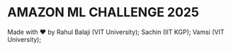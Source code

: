 # AMAZON ML CHALLENGE 2025 



Made with ❤️ by Rahul Balaji (VIT University); Sachin (IIT KGP); Vamsi (VIT University);

